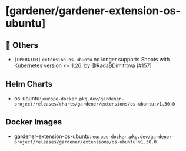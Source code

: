# [gardener/gardener-extension-os-ubuntu]

## 🏃 Others

- `[OPERATOR]` `extension-os-ubuntu` no longer supports Shoots with Кubernetes version <= 1.26. by @RadaBDimitrova [#157]

## Helm Charts
- os-ubuntu: `europe-docker.pkg.dev/gardener-project/releases/charts/gardener/extensions/os-ubuntu:v1.30.0`
## Docker Images
- gardener-extension-os-ubuntu: `europe-docker.pkg.dev/gardener-project/releases/gardener/extensions/os-ubuntu:v1.30.0`
